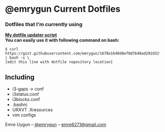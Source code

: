 # @emrygun Current Dotfiles
<h3>Dotfiles that I'm currently using</h3>
<b>
<a href="https://gist.github.com/emrygun/1678e1640d8ef8d7648ad292d32fa1c4">My dotfile updater script</a></br>
You can easily use it with following command on bash: </b>

```
$ curl https://gist.githubusercontent.com/emrygun/1678e1640d8ef8d7648ad292d32fa1c4/raw/01c92016a01842dbc8f650fe360642a5c4255150/update_dotfiles.sh | bash -s \
[edit this line with dotfile repository location]
```
  
## Including
* i3-gaps -> conf
* i3status.conf
* i3blocks.conf
* .bashrc
* URXVT .Xresources
* vim configs

Emre Uygun – [@emrygun](https://twitter.com/emrygun) – emre6271@gmail.com
